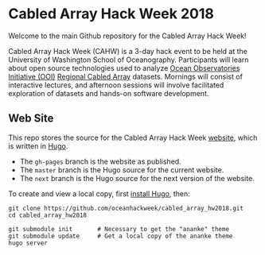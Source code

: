 # Cabled Array Hack Week 2018

Welcome to the main Github repository for the Cabled Array Hack Week!

Cabled Array Hack Week (CAHW) is a 3-day hack event to be held at the University of Washington School of Oceanography. Participants will learn about open source technologies used to analyze [Ocean Observatories Initiative (OOI)](https://oceanobservatories.org/) [Regional Cabled Array](http://www.interactiveoceans.washington.edu) datasets. Mornings will consist of interactive lectures, and afternoon sessions will involve facilitated exploration of datasets and hands-on software development.


## Web Site

This repo stores the source for the Cabled Array Hack Week [website](https://oceanhackweek.github.io/cabled_array_hw2018/), which is written in [Hugo](https://gohugo.io).

 * The `gh-pages` branch is the website as published.
 * The `master` branch is the Hugo source for the current website.
 * The `next` branch is the Hugo source for the next version of the website.

To create and view a local copy, first
[install Hugo](https://gohugo.io/getting-started/installing/), then:

    git clone https://github.com/oceanhackweek/cabled_array_hw2018.git
    cd cabled_array_hw2018

    git submodule init       # Necessary to get the "ananke" theme
    git submodule update     # Get a local copy of the ananke theme
    hugo server


<!-- ## [Projects Folder](projects) -->
